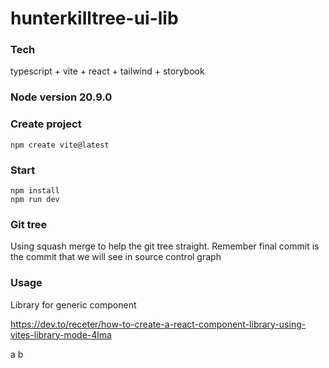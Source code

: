 # hunterkilltree-ui-lib

### Tech

typescript + vite + react + tailwind + storybook

### Node version 20.9.0

### Create project

`npm create vite@latest`

### Start

```
npm install
npm run dev
```

### Git tree

Using squash merge to help the git tree straight.
Remember final commit is the commit that we will see in source control graph

### Usage

Library for generic component

https://dev.to/receter/how-to-create-a-react-component-library-using-vites-library-mode-4lma

a
b

